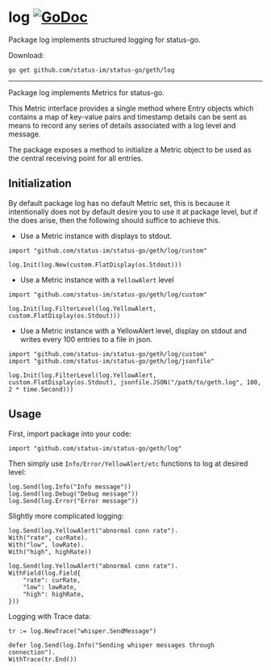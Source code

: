 # log [![GoDoc](https://godoc.org/github.com/status-im/status-go/geth/log?status.png)](https://godoc.org/github.com/status-im/status-go/geth/log)
Package log implements structured logging for status-go.

Download:
```shell
go get github.com/status-im/status-go/geth/log
```

* * *
Package log implements Metrics for status-go.

This Metric interface provides a single method where Entry objects which contains 
a map of key-value pairs and timestamp details can be sent as means to record any
series of details associated with a log level and message.

The package exposes a method to initialize a Metric object to be used as the central 
receiving point for all entries.

## Initialization
By default package log has no default Metric set, this is because it intentionally does not 
by default desire you to use it at package level, but if the does arise, then the following should
suffice to achieve this.

- Use a Metric instance with displays to stdout.

```
import "github.com/status-im/status-go/geth/log/custom"

log.Init(log.New(custom.FlatDisplay(os.Stdout)))
```

- Use a Metric instance with a `YellowAlert` level

```
import "github.com/status-im/status-go/geth/log/custom"

log.Init(log.FilterLevel(log.YellowAlert, custom.FlatDisplay(os.Stdout)))
```

- Use a Metric instance with a YellowAlert level, display on stdout and writes every 100 entries to a file in json.

```
import "github.com/status-im/status-go/geth/log/custom"
import "github.com/status-im/status-go/geth/log/jsonfile"

log.Init(log.FilterLevel(log.YellowAlert, custom.FlatDisplay(os.Stdout), jsonfile.JSON("/path/to/geth.log", 100, 2 * time.Second)))
```

## Usage
First, import package into your code:

```
import "github.com/status-im/status-go/geth/log"
```

Then simply use `Info/Error/YellowAlert/etc` functions to log at desired level:

```
log.Send(log.Info("Info message"))
log.Send(log.Debug("Debug message"))
log.Send(log.Error("Error message"))
```

Slightly more complicated logging:

```
log.Send(log.YellowAlert("abnormal conn rate").
With("rate", curRate).
With("low", lowRate).
With("high", highRate))
```

```
log.Send(log.YellowAlert("abnormal conn rate").
WithField(log.Field{
    "rate": curRate,
    "low": lowRate,
    "high": highRate,
}))
```

Logging with Trace data:

```
tr := log.NewTrace("whisper.SendMessage")

defer log.Send(log.Info("Sending whisper messages through connection").
WithTrace(tr.End())
```
